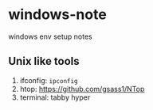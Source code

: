 # windows-note
windows env setup notes


## Unix like tools

1. ifconfig: `ipconfig`
2. htop: https://github.com/gsass1/NTop
3. terminal: tabby hyper
